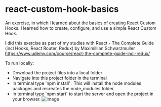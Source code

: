 # react-custom-hook-basics
An exercise, in which I learned about the basics of creating React Custom Hooks.
I learned how to create, configure, and use a simple React Custom Hook. 


I did this exercise as part of my studies with React - The Complete Guide (incl Hooks, React Router, Redux) by Maximillian Schwarzmuller
https://www.udemy.com/course/react-the-complete-guide-incl-redux/


To run locally: 
- Download the project files into a local folder 
- Navigate into this project folder in the terminal 
- In terminal type 'npm install' . This will install the node modules packages and recreates the node_modules folder. 
- In terminal type 'npm start' to start the server and open the project in your browser.
![image](https://user-images.githubusercontent.com/74827533/171194529-cbd90c1a-bc24-45af-b536-fba353015ba5.png)
